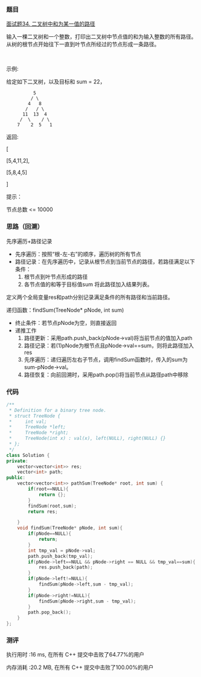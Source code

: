### 题目
[面试题34. 二叉树中和为某一值的路径](https://leetcode-cn.com/problems/er-cha-shu-zhong-he-wei-mou-yi-zhi-de-lu-jing-lcof/)

输入一棵二叉树和一个整数，打印出二叉树中节点值的和为输入整数的所有路径。从树的根节点开始往下一直到叶节点所经过的节点形成一条路径。

 

示例:

给定如下二叉树，以及目标和 sum = 22，

              5
             / \
            4   8
           /   / \
          11  13  4
         /  \    / \
        7    2  5   1

返回:

[

   [5,4,11,2],
   
   [5,8,4,5]
   
]
 

提示：

节点总数 <= 10000




### 思路（回溯）
先序遍历+路径记录
- 先序遍历：按照“根-左-右”的顺序，遍历树的所有节点
- 路径记录：在先序遍历中，记录从根节点到当前节点的路径，若路径满足以下条件：
    1. 根节点到叶节点形成的路径
    2. 各节点值的和等于目标值sum
将此路径加入结果列表。

定义两个全局变量res和path分别记录满足条件的所有路径和当前路径。

递归函数：findSum(TreeNode* pNode, int sum)
- 终止条件：若节点pNode为空，则直接返回
- 递推工作
    1. 路径更新：采用path.push_back(pNode->val)将当前节点的值加入path
    2. 路径记录：若(1)pNode为根节点且pNode->val==sum，则将此路径加入res
    3. 先序遍历：递归遍历左右子节点，调用findSum函数时，传入的sum为sum-pNode->val。
    4. 路径恢复：向前回溯时，采用path.pop()将当前节点从路径path中移除


### 代码
```cpp
/**
 * Definition for a binary tree node.
 * struct TreeNode {
 *     int val;
 *     TreeNode *left;
 *     TreeNode *right;
 *     TreeNode(int x) : val(x), left(NULL), right(NULL) {}
 * };
 */
class Solution {
private:
    vector<vector<int>> res;
    vector<int> path;
public:
    vector<vector<int>> pathSum(TreeNode* root, int sum) {
        if(root==NULL){
            return {};
        }
        findSum(root,sum);
        return res;

    }
    void findSum(TreeNode* pNode, int sum){
        if(pNode==NULL){
            return;
        }
        int tmp_val = pNode->val;
        path.push_back(tmp_val);
        if(pNode->left==NULL && pNode->right == NULL && tmp_val==sum){
            res.push_back(path);
        }
        if(pNode->left!=NULL){
            findSum(pNode->left,sum - tmp_val);
        }
        if(pNode->right!=NULL){
            findSum(pNode->right,sum - tmp_val);
        }
        path.pop_back();
    }
};
```

### 测评
执行用时 :16 ms, 在所有 C++ 提交中击败了64.77%的用户

内存消耗 :20.2 MB, 在所有 C++ 提交中击败了100.00%的用户
